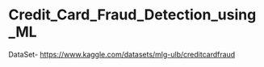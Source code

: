 # Credit_Card_Fraud_Detection_using_ML

DataSet- https://www.kaggle.com/datasets/mlg-ulb/creditcardfraud
